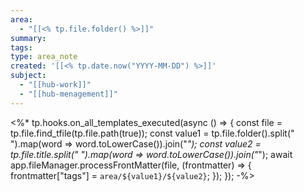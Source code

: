 ```yaml
---
area:
  - "[[<% tp.file.folder() %>]]"
summary:
tags:
type: area_note
created: '[[<% tp.date.now("YYYY-MM-DD") %>]]'
subject:
  - "[[hub-work]]"
  - "[[hub-menagement]]"
---
```





<%* tp.hooks.on_all_templates_executed(async () => { const file = tp.file.find_tfile(tp.file.path(true)); const value1 = tp.file.folder().split(" ").map(word => word.toLowerCase()).join("_"); const value2 = tp.file.title.split(" ").map(word => word.toLowerCase()).join("_"); await app.fileManager.processFrontMatter(file, (frontmatter) => { frontmatter["tags"] = `area/${value1}/${value2}`; }); }); -%>